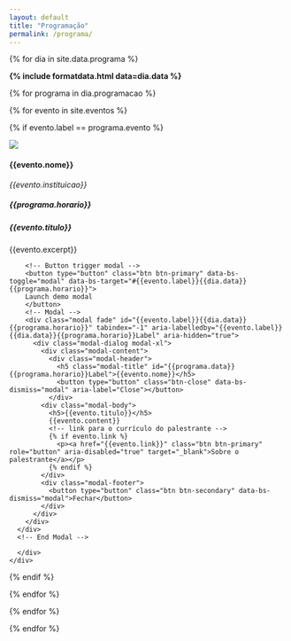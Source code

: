 ```yaml
---
layout: default
title: "Programação"
permalink: /programa/
---
```


<div class="container-md my-2">

<div class="col border m-2 bg-light">

{% for dia in site.data.programa %}

<div class="alert bg-success bg-gradient text-white" role="alert">
  <b>{% include formatdata.html data=dia.data %}</b>
</div>

{% for programa in dia.programacao %}

{% for evento in site.eventos %}

{% if evento.label == programa.evento %}

<div class="card m-3">
  <div class="row g-0">
    <div class="col-md-3">
      <img src="{{site.baseurl}}/img/eventos/{{evento.img}}" class="card-img-top" style="object-fit: contain;">
    </div>
    <div class="col-md-9">
      <div class="card-body">
        <h4 class="card-title">{{evento.nome}}</h4>
        <p><i>{{evento.instituicao}}</i></p>
        <h5>{{programa.horario}}</h5>
        <h5>{{evento.titulo}}</h5>
        {{evento.excerpt}}

        <!-- Button trigger modal -->
        <button type="button" class="btn btn-primary" data-bs-toggle="modal" data-bs-target="#{{evento.label}}{{dia.data}}{{programa.horario}}">
        Launch demo modal
        </button>
        <!-- Modal -->
        <div class="modal fade" id="{{evento.label}}{{dia.data}}{{programa.horario}}" tabindex="-1" aria-labelledby="{{evento.label}}{{dia.data}}{{programa.horario}}Label" aria-hidden="true">
          <div class="modal-dialog modal-xl">
            <div class="modal-content">
              <div class="modal-header">
                <h5 class="modal-title" id="{{programa.data}}{{programa.horario}}Label">{{evento.nome}}</h5>
                <button type="button" class="btn-close" data-bs-dismiss="modal" aria-label="Close"></button>
              </div>
            <div class="modal-body">
              <h5>{{evento.titulo}}</h5>
              {{evento.content}}
              <!-- link para o currículo do palestrante -->
              {% if evento.link %}
                <p><a href="{{evento.link}}" class="btn btn-primary" role="button" aria-disabled="true" target="_blank">Sobre o palestrante</a></p>
              {% endif %}
            </div>
            <div class="modal-footer">
              <button type="button" class="btn btn-secondary" data-bs-dismiss="modal">Fechar</button>
            </div>
          </div>
        </div>
      </div>
      <!-- End Modal -->
        
      </div>
    </div>
  </div>
</div>

{% endif %}

{% endfor %}

{% endfor %}

{% endfor %}

</div>
</div>